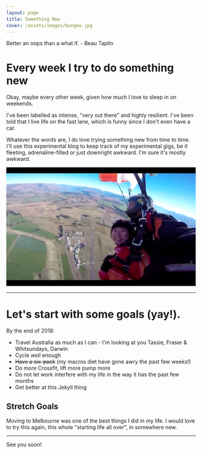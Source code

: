 ```yaml
---
layout: page
title: Something New
cover: /assets/images/bungee.jpg
---
```


<div class="message">
  Better an oops than a what if.
  - Beau Taplin
</div>

# Every week I try to do something new

Okay, maybe every other week, given how much I love to sleep in on weekends.

I've been labelled as intense, "very out there" and highly resilient. I've been told that I live life on the fast lane, which is funny since I don't even have a car.

Whatever the words are, I do love trying something new from time to time. I'll use this experimental blog to keep track of my experimental gigs, be it fleeting, adrenaline-filled or just downright awkward. I'm sure it's mostly awkward.


![Smile, I'm strapped to a stranger](/assets/images/skydive.png)

-----

# Let's start with some goals (yay!).

By the end of 2018: 
* Travel Australia as much as I can - I'm looking at you Tassie, Fraser & Whitsundays, Darwin
* Cycle *well* enough
* ~~Have a six-pack~~ (my macros diet have gone awry the past few weeks!) 
* Do more Crossfit, lift more pump more
* Do not let work interfere with my life in the way it has the past few months 
* Get better at this Jekyll thing

## Stretch Goals

Moving to Melbourne was one of the best things I did in my life. I would love to try this again, this whole "starting life all over", in somewhere new.


----------


See you soon!
